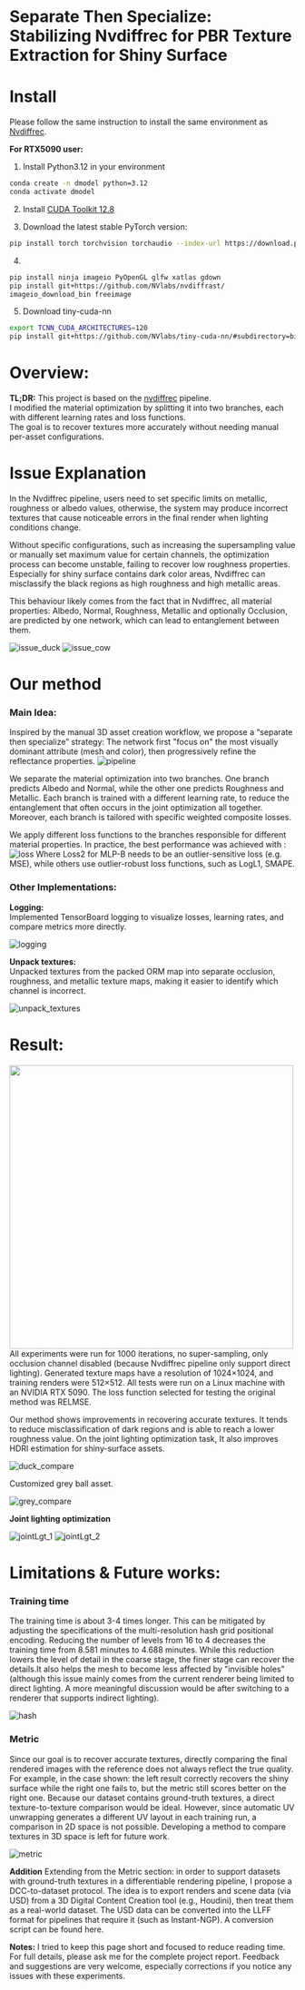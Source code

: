 # Separate Then Specialize: Stabilizing Nvdiffrec for PBR Texture Extraction for Shiny Surface

# Install

Please follow the same instruction to install the same environment as [Nvdiffrec](https://github.com/NVlabs/nvdiffrec).

**For RTX5090 user:**
1. Install Python3.12 in your environment
```bash
conda create -n dmodel python=3.12
conda activate dmodel
```
2. Install [CUDA Toolkit 12.8](https://developer.nvidia.com/cuda-12-8-0-download-archive)

3. Download the latest stable PyTorch version:
```bash
pip install torch torchvision torchaudio --index-url https://download.pytorch.org/whl/cu128
```

4. 
```bash
pip install ninja imageio PyOpenGL glfw xatlas gdown
pip install git+https://github.com/NVlabs/nvdiffrast/
imageio_download_bin freeimage
```
5. Download tiny-cuda-nn
```bash
export TCNN_CUDA_ARCHITECTURES=120
pip install git+https://github.com/NVlabs/tiny-cuda-nn/#subdirectory=bindings/torch
```




# Overview:

**TL;DR:** This project is based on the [nvdiffrec](https://github.com/NVlabs/nvdiffrec) pipeline.  
I modified the material optimization by splitting it into two branches, each with different learning rates and loss functions.  
The goal is to recover textures more accurately without needing manual per-asset configurations.


# Issue Explanation

In the Nvdiffrec pipeline, users need to set specific limits on metallic, roughness or albedo values, otherwise, the system may produce incorrect textures that cause noticeable errors in the final render when lighting conditions change.

Without specific configurations, such as increasing the supersampling value or manually set maximum value for certain channels, the optimization process can become unstable, failing to recover low roughness properties. Especially for shiny surface contains dark color areas, Nvdiffrec can misclassify the black regions as high roughness and high metallic areas. 

This behaviour likely comes from the fact that in Nvdiffrec, all material properties: Albedo, Normal, Roughness, Metallic and optionally Occlusion, are predicted by one network, which can lead to entanglement between them.

![issue_duck](./images/issue_duck.jpg)
![issue_cow](./images/issue_cow.jpg)


# Our method
### Main Idea:
Inspired by the manual 3D asset creation workflow, we propose a “separate then specialize” strategy: The network first "focus on" the most visually dominant attribute (mesh and color), then progressively refine the reflectance properties.
![pipeline](./images/pipeline.jpg)

We separate the material optimization into two branches. One branch predicts Albedo and Normal, while the other one predicts Roughness and Metallic. Each branch is trained with a different learning rate, to reduce the entanglement that often occurs in the joint optimization all together. Moreover, each branch is tailored with specific weighted composite losses.

We apply different loss functions to the branches responsible for different material properties. In practice, the best performance was achieved with :
![loss](./images/loss_function.jpg)
Where Loss2 for MLP-B needs to be an outlier-sensitive loss (e.g. MSE), while others use outlier-robust loss functions, such as LogL1, SMAPE.



### Other Implementations:
**Logging:** <br>
Implemented TensorBoard logging to visualize losses, learning rates, and compare metrics more directly.

![logging](./images/tensorboard.jpg)

**Unpack textures:** <br>
Unpacked textures from the packed ORM map into separate occlusion, roughness, and metallic texture maps, making it easier to identify which channel is incorrect.

![unpack_textures](./images/unpack_textures.jpg)

# Result:


<img align="left" src="images/cow_compare.jpg" width="500px"/>


All experiments were run for 1000 iterations, no super-sampling, only occlusion channel disabled (because Nvdiffrec pipeline only support direct lighting). Generated texture maps have a resolution of 1024×1024, and training renders were 512×512. All tests were run on a Linux machine with an NVIDIA RTX 5090. The loss function selected for testing the original method was RELMSE.


Our method shows improvements in recovering accurate textures. It tends to reduce misclassification of dark regions and is able to reach a lower roughness value. On the joint lighting optimization task, It also improves HDRI estimation for shiny-surface assets.




![duck_compare](./images/duck_compare.jpg)

Customized grey ball asset.

![grey_compare](./images/grey_compare.jpg)


**Joint lighting optimization**

![jointLgt_1](./images/jointLgt_1.jpg)
![jointLgt_2](./images/jointLgt_2.jpg)



# Limitations & Future works:

### Training time
The training time is about 3-4 times longer. This can be mitigated by adjusting the specifications of the multi-resolution hash grid positional encoding. Reducing the number of levels from 16 to 4 decreases the training time from 8.581 minutes to 4.688 minutes. While this reduction lowers the level of detail in the coarse stage, the finer stage can recover the details.It also helps the mesh to become less affected by "invisible holes" (although this issue mainly comes from the current renderer being limited to direct lighting. A more meaningful discussion would be after switching to a renderer that supports indirect lighting).


![hash](./images/hash_grid_encoding.jpg)


### Metric
Since our goal is to recover accurate textures, directly comparing the final rendered images with the reference does not always reflect the true quality. For example, in the case shown: the left result correctly recovers the shiny surface while the right one fails to, but the metric still scores better on the right one. Because our dataset contains ground-truth textures, a direct texture-to-texture comparison would be ideal. However, since automatic UV unwrapping generates a different UV layout in each training run,  a comparison in 2D space is not possible. Developing a method to compare textures in 3D space is left for future work.

![metric](./images/metric.jpg)

**Addition**
Extending from the Metric section: in order to support datasets with ground-truth textures in a differentiable rendering pipeline, I propose a DCC-to-dataset protocol. The idea is to export renders and scene data (via USD) from a 3D Digital Content Creation tool (e.g., Houdini), then treat them as a real-world dataset. The USD data can be converted into the LLFF format for pipelines that require it (such as Instant-NGP). A conversion script can be found here.



**Notes:** I tried to keep this page short and focused to reduce reading time. For full details, please ask me for the complete project report. Feedback and suggestions are very welcome, especially corrections if you notice any issues with these experiments.